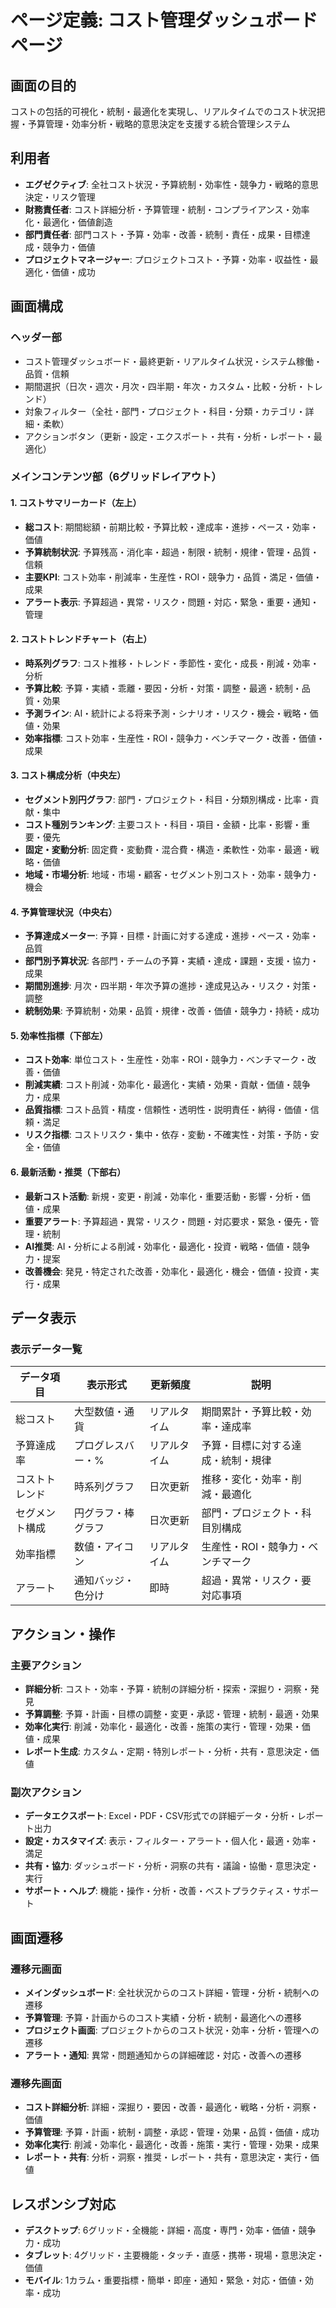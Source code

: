 # ページ定義: コスト管理ダッシュボードページ

## 画面の目的
コストの包括的可視化・統制・最適化を実現し、リアルタイムでのコスト状況把握・予算管理・効率分析・戦略的意思決定を支援する統合管理システム

## 利用者
- **エグゼクティブ**: 全社コスト状況・予算統制・効率性・競争力・戦略的意思決定・リスク管理
- **財務責任者**: コスト詳細分析・予算管理・統制・コンプライアンス・効率化・最適化・価値創造
- **部門責任者**: 部門コスト・予算・効率・改善・統制・責任・成果・目標達成・競争力・価値
- **プロジェクトマネージャー**: プロジェクトコスト・予算・効率・収益性・最適化・価値・成功

## 画面構成

### ヘッダー部
- コスト管理ダッシュボード・最終更新・リアルタイム状況・システム稼働・品質・信頼
- 期間選択（日次・週次・月次・四半期・年次・カスタム・比較・分析・トレンド）
- 対象フィルター（全社・部門・プロジェクト・科目・分類・カテゴリ・詳細・柔軟）
- アクションボタン（更新・設定・エクスポート・共有・分析・レポート・最適化）

### メインコンテンツ部（6グリッドレイアウト）

#### 1. コストサマリーカード（左上）
- **総コスト**: 期間総額・前期比較・予算比較・達成率・進捗・ペース・効率・価値
- **予算統制状況**: 予算残高・消化率・超過・制限・統制・規律・管理・品質・信頼
- **主要KPI**: コスト効率・削減率・生産性・ROI・競争力・品質・満足・価値・成果
- **アラート表示**: 予算超過・異常・リスク・問題・対応・緊急・重要・通知・管理

#### 2. コストトレンドチャート（右上）
- **時系列グラフ**: コスト推移・トレンド・季節性・変化・成長・削減・効率・分析
- **予算比較**: 予算・実績・乖離・要因・分析・対策・調整・最適・統制・品質・効果
- **予測ライン**: AI・統計による将来予測・シナリオ・リスク・機会・戦略・価値・効果
- **効率指標**: コスト効率・生産性・ROI・競争力・ベンチマーク・改善・価値・成果

#### 3. コスト構成分析（中央左）
- **セグメント別円グラフ**: 部門・プロジェクト・科目・分類別構成・比率・貢献・集中
- **コスト種別ランキング**: 主要コスト・科目・項目・金額・比率・影響・重要・優先
- **固定・変動分析**: 固定費・変動費・混合費・構造・柔軟性・効率・最適・戦略・価値
- **地域・市場分析**: 地域・市場・顧客・セグメント別コスト・効率・競争力・機会

#### 4. 予算管理状況（中央右）
- **予算達成メーター**: 予算・目標・計画に対する達成・進捗・ペース・効率・品質
- **部門別予算状況**: 各部門・チームの予算・実績・達成・課題・支援・協力・成果
- **期間別進捗**: 月次・四半期・年次予算の進捗・達成見込み・リスク・対策・調整
- **統制効果**: 予算統制・効果・品質・規律・改善・価値・競争力・持続・成功

#### 5. 効率性指標（下部左）
- **コスト効率**: 単位コスト・生産性・効率・ROI・競争力・ベンチマーク・改善・価値
- **削減実績**: コスト削減・効率化・最適化・実績・効果・貢献・価値・競争力・成果
- **品質指標**: コスト品質・精度・信頼性・透明性・説明責任・納得・価値・信頼・満足
- **リスク指標**: コストリスク・集中・依存・変動・不確実性・対策・予防・安全・価値

#### 6. 最新活動・推奨（下部右）
- **最新コスト活動**: 新規・変更・削減・効率化・重要活動・影響・分析・価値・成果
- **重要アラート**: 予算超過・異常・リスク・問題・対応要求・緊急・優先・管理・統制
- **AI推奨**: AI・分析による削減・効率化・最適化・投資・戦略・価値・競争力・提案
- **改善機会**: 発見・特定された改善・効率化・最適化・機会・価値・投資・実行・成果

## データ表示

### 表示データ一覧
| データ項目 | 表示形式 | 更新頻度 | 説明 |
|-----------|---------|---------|------|
| 総コスト | 大型数値・通貨 | リアルタイム | 期間累計・予算比較・効率・達成率 |
| 予算達成率 | プログレスバー・% | リアルタイム | 予算・目標に対する達成・統制・規律 |
| コストトレンド | 時系列グラフ | 日次更新 | 推移・変化・効率・削減・最適化 |
| セグメント構成 | 円グラフ・棒グラフ | 日次更新 | 部門・プロジェクト・科目別構成 |
| 効率指標 | 数値・アイコン | リアルタイム | 生産性・ROI・競争力・ベンチマーク |
| アラート | 通知バッジ・色分け | 即時 | 超過・異常・リスク・要対応事項 |

## アクション・操作

### 主要アクション
- **詳細分析**: コスト・効率・予算・統制の詳細分析・探索・深掘り・洞察・発見
- **予算調整**: 予算・計画・目標の調整・変更・承認・管理・統制・最適・効果
- **効率化実行**: 削減・効率化・最適化・改善・施策の実行・管理・効果・価値・成果
- **レポート生成**: カスタム・定期・特別レポート・分析・共有・意思決定・価値

### 副次アクション
- **データエクスポート**: Excel・PDF・CSV形式での詳細データ・分析・レポート出力
- **設定・カスタマイズ**: 表示・フィルター・アラート・個人化・最適・効率・満足
- **共有・協力**: ダッシュボード・分析・洞察の共有・議論・協働・意思決定・実行
- **サポート・ヘルプ**: 機能・操作・分析・改善・ベストプラクティス・サポート

## 画面遷移

### 遷移元画面
- **メインダッシュボード**: 全社状況からのコスト詳細・管理・分析・統制への遷移
- **予算管理**: 予算・計画からのコスト実績・分析・統制・最適化への遷移
- **プロジェクト画面**: プロジェクトからのコスト状況・効率・分析・管理への遷移
- **アラート・通知**: 異常・問題通知からの詳細確認・対応・改善への遷移

### 遷移先画面
- **コスト詳細分析**: 詳細・深掘り・要因・改善・最適化・戦略・分析・洞察・価値
- **予算管理**: 予算・計画・統制・調整・承認・管理・効果・品質・価値・成功
- **効率化実行**: 削減・効率化・最適化・改善・施策・実行・管理・効果・成果
- **レポート・共有**: 分析・洞察・推奨・レポート・共有・意思決定・実行・価値

## レスポンシブ対応
- **デスクトップ**: 6グリッド・全機能・詳細・高度・専門・効率・価値・競争力・成功
- **タブレット**: 4グリッド・主要機能・タッチ・直感・携帯・現場・意思決定・価値
- **モバイル**: 1カラム・重要指標・簡単・即座・通知・緊急・対応・価値・効率・成功